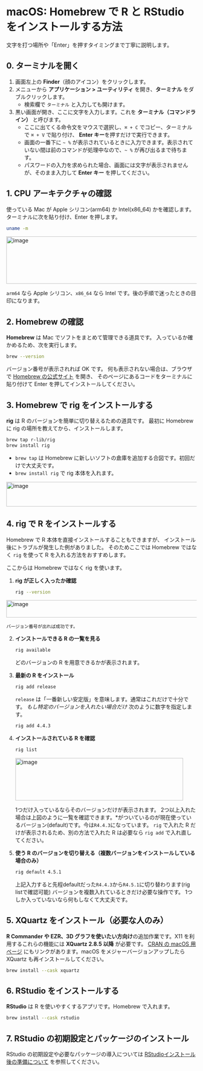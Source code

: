 # macOS: Homebrew で R と RStudio をインストールする方法

文字を打つ場所や「Enter」を押すタイミングまで丁寧に説明します。

## 0. ターミナルを開く

1. 画面左上の **Finder**（顔のアイコン）をクリックします。
2. メニューから **アプリケーション > ユーティリティ** を開き、**ターミナル** をダブルクリックします。
   - 検索欄で `ターミナル` と入力しても開けます。
3. 黒い画面が開き、ここに文字を入力します。これを **ターミナル（コマンドライン）** と呼びます。
   - ここに出てくる命令文をマウスで選択し、`⌘ + C` でコピー、ターミナルで `⌘ + V` で貼り付け、
     **Enter キー**を押すだけで実行できます。
   - 画面の一番下に `~ %` が表示されているときに入力できます。表示されていない間は前のコマンドが処理中なので、`~ %` が再び出るまで待ちます。
   - パスワードの入力を求められた場合、画面には文字が表示されませんが、そのまま入力して **Enter キー** を押してください。

## 1. CPU アーキテクチャの確認

使っている Mac が Apple シリコン(arm64) か Intel(x86_64) かを確認します。
ターミナルに次を貼り付け、Enter を押します。

```bash
uname -m
```

<img width="526" height="125" alt="image" src="https://github.com/user-attachments/assets/0e9aaa27-a9d1-4553-9f75-5488af376998" />

`arm64` なら Apple シリコン、`x86_64` なら Intel です。後の手順で迷ったときの目印になります。

## 2. Homebrew の確認

**Homebrew** は Mac でソフトをまとめて管理できる道具です。
入っているか確かめるため、次を実行します。

```bash
brew --version
```

バージョン番号が表示されれば OK です。
何も表示されない場合は、ブラウザで [Homebrew の公式サイト](https://brew.sh/) を開き、
そのページにあるコードをターミナルに貼り付けて Enter を押してインストールしてください。

## 3. Homebrew で rig をインストールする

**rig** は R のバージョンを簡単に切り替えるための道具です。
最初に Homebrew に rig の場所を教えてから、インストールします。

```bash
brew tap r-lib/rig
brew install rig
```

- `brew tap` は Homebrew に新しいソフトの倉庫を追加する合図です。初回だけで大丈夫です。
- `brew install rig` で rig 本体を入れます。

<img width="561" height="65" alt="image" src="https://github.com/user-attachments/assets/992c65e7-f045-47f3-939b-7b1ffd9fe888" />

## 4. rig で R をインストールする

Homebrew で R 本体を直接インストールすることもできますが、
インストール後にトラブルが発生した例がありました。
そのためここでは Homebrew ではなく `rig` を使って R を入れる方法をおすすめします。

ここからは Homebrew ではなく rig を使います。

1. **rig が正しく入ったか確認**

   ```bash
   rig --version
   ```

<img width="519" height="46" alt="image" src="https://github.com/user-attachments/assets/f3e8952d-ac02-4b3c-a8ad-29a167f84556" />

    バージョン番号が出れば成功です。

2. **インストールできる R の一覧を見る**

   ```bash
   rig available
   ```

   どのバージョンの R を用意できるかが表示されます。

3. **最新の R をインストール**

   ```bash
   rig add release
   ```

   `release` は「一番新しい安定版」を意味します。通常はこれだけで十分です。
   _もし特定のバージョンを入れたい場合だけ_ 次のように数字を指定します。

   ```bash
   rig add 4.4.3
   ```

4. **インストールされている R を確認**

   ```bash
   rig list
   ```

    <img width="444" height="112" alt="image" src="https://github.com/user-attachments/assets/f763d83c-e04b-412b-9362-dd3b13387e36" />

   1つだけ入っているならそのバージョンだけが表示されます。
   2つ以上入れた場合は上図のように一覧を確認できます。\*がついているのが現在使っているバージョン(default)です。今は`R4.4.3`になっています。
   `rig` で入れた R だけが表示されるため、別の方法で入れた R は必要なら `rig add` で入れ直してください。

5. **使う R のバージョンを切り替える（複数バージョンをインストールしている場合のみ）**

   ```bash
   rig default 4.5.1
   ```

   上記入力すると先程defaultだった`R4.4.3`から`R4.5.1`に切り替わります(rig listで確認可能)
   バージョンを複数入れているときだけ必要な操作です。
   1つしか入っていないなら何もしなくて大丈夫です。

## 5. XQuartz をインストール（必要な人のみ）

**R Commander や EZR、3D グラフを使いたい方向け**の追加作業です。X11 を利用するこれらの機能には **XQuartz 2.8.5 以降** が必要です。
[CRAN の macOS 用ページ](https://cran.rstudio.com/bin/macosx/) にもリンクがあります。macOS をメジャーバージョンアップしたら XQuartz も再インストールしてください。

```bash
brew install --cask xquartz
```

## 6. RStudio をインストールする

**RStudio** は R を使いやすくするアプリです。Homebrew で入れます。

```bash
brew install --cask rstudio
```

## 7. RStudio の初期設定とパッケージのインストール

RStudio の初期設定や必要なパッケージの導入については [RStudioインストール後の準備について](rstudio-post-install.md) を参照してください。
